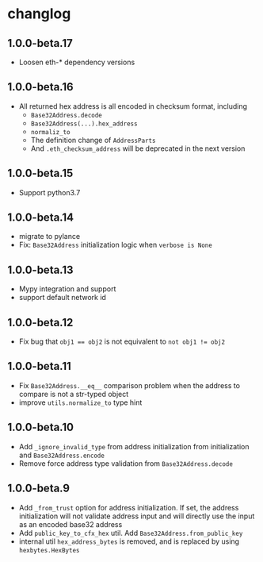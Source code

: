 # changlog

## 1.0.0-beta.17

* Loosen eth-* dependency versions

## 1.0.0-beta.16

* All returned hex address is all encoded in checksum format, including
  * `Base32Address.decode`
  * `Base32Address(...).hex_address`
  * `normaliz_to`
  * The definition change of `AddressParts`
  * And `.eth_checksum_address` will be deprecated in the next version

## 1.0.0-beta.15

* Support python3.7

## 1.0.0-beta.14

* migrate to pylance
* Fix: `Base32Address` initialization logic when `verbose is None`

## 1.0.0-beta.13

* Mypy integration and support
* support default network id

## 1.0.0-beta.12

* Fix bug that `obj1 == obj2` is not equivalent to `not obj1 != obj2`

## 1.0.0-beta.11

* Fix `Base32Address.__eq__` comparison problem when the address to compare is not a str-typed object
* improve `utils.normalize_to` type hint

## 1.0.0-beta.10

* Add `_ignore_invalid_type` from address initialization from initialization and `Base32Address.encode`
* Remove force address type validation from `Base32Address.decode`

## 1.0.0-beta.9

* Add `_from_trust` option for address initialization. If set, the address initialization will not validate address input and will directly use the input as an encoded base32 address
* Add `public_key_to_cfx_hex` util. Add `Base32Address.from_public_key`
* internal util `hex_address_bytes` is removed, and is replaced by using `hexbytes.HexBytes`
